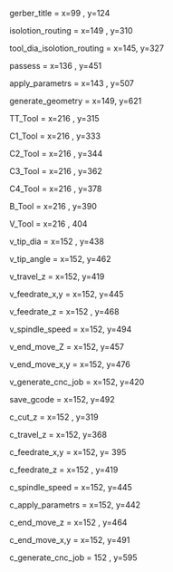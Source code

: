 gerber_title = x=99 , y=124

isolotion_routing = x=149 , y=310

tool_dia_isolotion_routing = x=145, y=327

passess = x=136 , y=451

apply_parametrs = x=143 , y=507

generate_geometry = x=149, y=621

TT_Tool = x=216 , y=315

C1_Tool = x=216 , y=333

C2_Tool = x=216 , y=344

C3_Tool = x=216 , y=362

C4_Tool = x=216 , y=378

B_Tool = x=216 , y=390

V_Tool = x=216 , 404

v_tip_dia = x=152 , y=438

v_tip_angle = x=152, y=462

v_travel_z = x=152, y=419

v_feedrate_x,y = x=152, y=445

v_feedrate_z  = x=152 , y=468

v_spindle_speed = x=152, y=494

v_end_move_Z = x=152, y=457

v_end_move_x,y = x=152, y=476

v_generate_cnc_job = x=152, y=420

save_gcode = x=152, y=492

c_cut_z = x=152 , y=319

c_travel_z = x=152, y=368

c_feedrate_x,y = x=152, y= 395

c_feedrate_z = x=152 , y=419

c_spindle_speed = x=152, y=445

c_apply_parametrs = x=152, y=442

c_end_move_z = x=152 , y=464

c_end_move_x,y = x=152, y=491

c_generate_cnc_job = 152 , y=595


